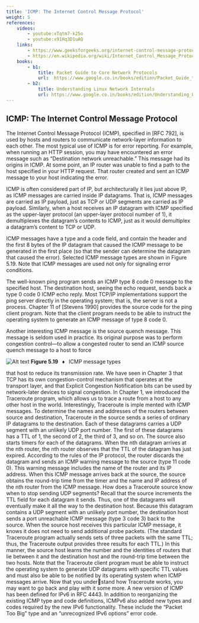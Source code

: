 ```yaml
---
title: 'ICMP: The Internet Control Message Protocol'
weight: 5
references:
    videos:
        - youtube:xTqtm7-k25o
        - youtube:x91Hq3D1uAQ
    links:
        - https://www.geeksforgeeks.org/internet-control-message-protocol-icmp/
        - https://en.wikipedia.org/wiki/Internet_Control_Message_Protocol
    books:
        - b1:
            title: Packet Guide to Core Network Protocols
            url:  https://www.google.co.in/books/edition/Packet_Guide_to_Core_Network_Protocols/hBCNtQx5rx0C?hl=en&gbpv=0
        - b2:
            title: Understanding Linux Network Internals  
            url: https://www.google.co.in/books/edition/Understanding_Linux_Network_Internals/ALapr7CvAKkC?hl=en&gbpv=0
---
```




## ICMP: The Internet Control Message Protocol
The Internet Control Message Protocol (ICMP), specified in [RFC 792], is used by hosts and routers to communicate network-layer information to each other. The most typical use of ICMP is for error reporting. For example, when running an HTTP session, you may have encountered an error message such as “Destination network unreachable.” This message had its origins in ICMP. At some point, an IP router was unable to find a path to the host specified in your HTTP request. That router created and sent an ICMP message to your host indicating the error.

ICMP is often considered part of IP, but architecturally it lies just above IP, as ICMP messages are carried inside IP datagrams. That is, ICMP messages are carried as IP payload, just as TCP or UDP segments are carried as IP payload. Similarly, when a host receives an IP datagram with ICMP specified as the upper-layer protocol (an upper-layer protocol number of 1), it demultiplexes the datagram’s contents to ICMP, just as it would demultiplex a datagram’s content to TCP or UDP.

ICMP messages have a type and a code field, and contain the header and the first 8 bytes of the IP datagram that caused the ICMP message to be generated in the first place (so that the sender can determine the datagram that caused the error). Selected ICMP message types are shown in Figure 5.19. Note that ICMP messages are used not only for signaling error conditions.

The well-known ping program sends an ICMP type 8 code 0 message to the specified host. The destination host, seeing the echo request, sends back a type 0 code 0 ICMP echo reply. Most TCP/IP implementations support the ping server directly in the operating system; that is, the server is not a process. Chapter 11 of [Stevens 1990] provides the source code for the ping client program. Note that the client program needs to be able to instruct the operating system to generate an ICMP message of type 8 code 0.

Another interesting ICMP message is the source quench message. This message is seldom used in practice. Its original purpose was to perform congestion control—to allow a congested router to send an ICMP source quench message to a host to force

![Alt text](image-19.png)
**Figure 5.19**  ♦  ICMP message types

that host to reduce its transmission rate. We have seen in Chapter 3 that TCP has its 
own congestion-control mechanism that operates at the transport layer, and that Explicit 
Congestion Notification bits can be used by network-later devices to signal congestion.
In Chapter 1, we introduced the Traceroute program, which allows us to trace a 
route from a host to any other host in the world. Interestingly, Traceroute is imple mented with ICMP messages. To determine the names and addresses of the routers 
between source and destination, Traceroute in the source sends a series of ordinary IP 
datagrams to the destination. Each of these datagrams carries a UDP segment with an 
unlikely UDP port number. The first of these datagrams has a TTL of 1, the second of 2, 
the third of 3, and so on. The source also starts timers for each of the datagrams. When 
the nth datagram arrives at the nth router, the nth router observes that the TTL of the 
datagram has just expired. According to the rules of the IP protocol, the router discards 
the datagram and sends an ICMP warning message to the source (type 11 code 0). This 
warning message includes the name of the router and its IP address. When this ICMP 
message arrives back at the source, the source obtains the round-trip time from the 
timer and the name and IP address of the nth router from the ICMP message.
How does a Traceroute source know when to stop sending UDP segments? 
Recall that the source increments the TTL field for each datagram it sends. Thus, one 
of the datagrams will eventually make it all the way to the destination host. Because 
this datagram contains a UDP segment with an unlikely port number, the destination 
host sends a port unreachable ICMP message (type 3 code 3) back to the source. 
When the source host receives this particular ICMP message, it knows it does not 
need to send additional probe packets. (The standard Traceroute program actually 
sends sets of three packets with the same TTL; thus, the Traceroute output provides 
three results for each TTL.)
In this manner, the source host learns the number and the identities of routers 
that lie between it and the destination host and the round-trip time between the two 
hosts. Note that the Traceroute client program must be able to instruct the operating 
system to generate UDP datagrams with specific TTL values and must also be able to 
be notified by its operating system when ICMP messages arrive. Now that you understand how Traceroute works, you may want to go back and play with it some more.
A new version of ICMP has been defined for IPv6 in RFC 4443. In addition to 
reorganizing the existing ICMP type and code definitions, ICMPv6 also added new 
types and codes required by the new IPv6 functionality. These include the “Packet 
Too Big” type and an “unrecognized IPv6 options” error code.